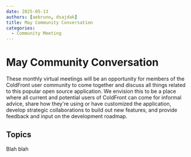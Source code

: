 ```yaml
---
date: 2025-05-13
authors: [aebruno, dsajdak]
title: May Community Conversation
categories:
  - Community Meeting
---
```


# May Community Conversation

These monthly virtual meetings will be an opportunity for members of the
ColdFront user community to come together and discuss all things related to
this popular open source application. We envision this to be a place where all
current and potential users of ColdFront can come for informal advice, share
how they're using or have customized the application, develop strategic
collaborations to build out new features, and provide feedback and input on the
development roadmap.

<!-- more -->

## Topics

Blah blah
